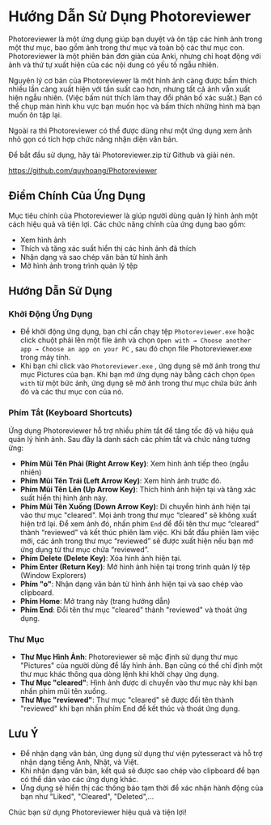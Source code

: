 # Hướng Dẫn Sử Dụng Photoreviewer

Photoreviewer là một ứng dụng giúp bạn duyệt và ôn tập các hình ảnh trong một thư mục, bao gồm ảnh trong thư mục và toàn bộ các thư mục con. Photoreviewer là một phiên bản đơn giản của Anki, nhưng chỉ hoạt động với ảnh và thứ tự xuất hiện của các nội dung có yếu tố ngẫu nhiên.

Nguyên lý cơ bản của Photoreviewer là một hình ảnh càng được bấm thích nhiều lần càng xuất hiện với tần suất cao hơn, nhưng tất cả ảnh vẫn xuất hiện ngẫu nhiên. (Việc bấm nút thích làm thay đổi phân bố xác suất.) Bạn có thể chụp màn hình khu vực bạn muốn học và bấm thích những hình mà bạn muốn ôn tập lại.

Ngoài ra thì Photoreviewer có thể được dùng như một ứng dụng xem ảnh nhỏ gọn có tích hợp chức năng nhận diện văn bản.

Để bắt đầu sử dụng, hãy tải Photoreviewer.zip từ Github và giải nén.

https://github.com/quyhoang/Photoreviewer

## Điểm Chính Của Ứng Dụng

Mục tiêu chính của Photoreviewer là giúp người dùng quản lý hình ảnh một cách hiệu quả và tiện lợi. Các chức năng chính của ứng dụng bao gồm:

- Xem hình ảnh
- Thích và tăng xác suất hiển thị các hình ảnh đã thích
- Nhận dạng và sao chép văn bản từ hình ảnh
- Mở hình ảnh trong trình quản lý tệp

## Hướng Dẫn Sử Dụng

### Khởi Động Ứng Dụng

- Để khởi động ứng dụng, bạn chỉ cần chạy tệp `Photoreviewer.exe` hoặc click chuột phải lên một file ảnh và chọn `Open with → Choose another app → Choose an app on your PC` , sau đó chọn file Photoreviewer.exe trong máy tính.
- Khi bạn chỉ click vào `Photoreviewer.exe` , ứng dụng sẽ mở ảnh trong thư mục Pictures của bạn. Khi bạn mở ứng dụng này bằng cách chọn `Open with` từ một bức ảnh, ứng dụng sẽ mở ảnh trong thư mục chứa bức ảnh đó và các thư mục con của nó.

### Phím Tắt (Keyboard Shortcuts)

Ứng dụng Photoreviewer hỗ trợ nhiều phím tắt để tăng tốc độ và hiệu quả quản lý hình ảnh. Sau đây là danh sách các phím tắt và chức năng tương ứng:

- **Phím Mũi Tên Phải (Right Arrow Key)**: Xem hình ảnh tiếp theo (ngẫu nhiên)
- **Phím Mũi Tên Trái (Left Arrow Key)**: Xem hình ảnh trước đó.
- **Phím Mũi Tên Lên (Up Arrow Key)**: Thích hình ảnh hiện tại và tăng xác suất hiển thị hình ảnh này.
- **Phím Mũi Tên Xuống (Down Arrow Key)**: Di chuyển hình ảnh hiện tại vào thư mục "cleared". Mọi ảnh trong thư mục “cleared” sẽ không xuất hiện trở lại. Để xem ảnh đó, nhấn phím `End` để đổi tên thư mục “cleared” thành “reviewed” và kết thúc phiên làm việc. Khi bắt đầu phiên làm việc mới, các ảnh trong thư mục “reviewed” sẽ được xuất hiện nếu bạn mở ứng dụng từ thư mục chứa “reviewed”.
- **Phím Delete (Delete Key)**: Xóa hình ảnh hiện tại.
- **Phím Enter (Return Key)**: Mở hình ảnh hiện tại trong trình quản lý tệp (Window Explorers)
- **Phím "o"**: Nhận dạng văn bản từ hình ảnh hiện tại và sao chép vào clipboard.
- **Phím Home**: Mở trang này (trang hướng dẫn)
- **Phím End**: Đổi tên thư mục "cleared" thành "reviewed" và thoát ứng dụng.

### Thư Mục

- **Thư Mục Hình Ảnh**: Photoreviewer sẽ mặc định sử dụng thư mục "Pictures" của người dùng để lấy hình ảnh. Bạn cũng có thể chỉ định một thư mục khác thông qua dòng lệnh khi khởi chạy ứng dụng.
- **Thư Mục "cleared"**: Hình ảnh được di chuyển vào thư mục này khi bạn nhấn phím mũi tên xuống.
- **Thư Mục "reviewed"**: Thư mục "cleared" sẽ được đổi tên thành "reviewed" khi bạn nhấn phím End để kết thúc và thoát ứng dụng.

## Lưu Ý

- Để nhận dạng văn bản, ứng dụng sử dụng thư viện pytesseract và hỗ trợ nhận dạng tiếng Anh, Nhật, và Việt.
- Khi nhận dạng văn bản, kết quả sẽ được sao chép vào clipboard để bạn có thể dán vào các ứng dụng khác.
- Ứng dụng sẽ hiển thị các thông báo tạm thời để xác nhận hành động của bạn như "Liked", "Cleared", "Deleted",...

Chúc bạn sử dụng Photoreviewer hiệu quả và tiện lợi!
